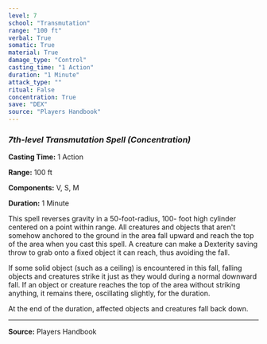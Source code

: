 ```yaml
---
level: 7
school: "Transmutation"
range: "100 ft"
verbal: True
somatic: True
material: True
damage_type: "Control"
casting_time: "1 Action"
duration: "1 Minute"
attack_type: ""
ritual: False
concentration: True
save: "DEX"
source: "Players Handbook"
---
```


### *7th-level Transmutation Spell* *(Concentration)*

**Casting Time:** 1 Action

**Range:** 100 ft

**Components:** V, S, M

**Duration:** 1 Minute

This spell reverses gravity in a 50-foot-radius, 100- foot high cylinder centered on a point within range. All creatures and objects that aren't somehow anchored to the ground in the area fall upward and reach the top of the area when you cast this spell. A creature can make a Dexterity saving throw to grab onto a fixed object it can reach, thus avoiding the fall.
 
 If some solid object (such as a ceiling) is encountered in this fall, falling objects and creatures strike it just as they would during a normal downward fall. If an object or creature reaches the top of the area without striking anything, it remains there, oscillating slightly, for the duration.
 
 At the end of the duration, affected objects and creatures fall back down.

---
**Source:** Players Handbook
